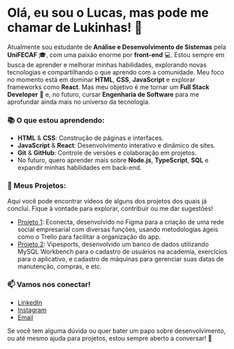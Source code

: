 # Olá, eu sou o **Lucas**, mas pode me chamar de Lukinhas! 👋
Atualmente sou estudante de **Análise e Desenvolvimento de Sistemas** pela **UniFECAF** 🎓, com uma paixão enorme por **front-end** 💻. Estou sempre em busca de aprender e melhorar minhas habilidades, explorando novas tecnologias e compartilhando o que aprendo com a comunidade.
Meu foco no momento está em dominar **HTML**, **CSS**, **JavaScript** e explorar frameworks como **React**. Mas meu objetivo é me tornar um **Full Stack Developer** 🚀 e, no futuro, cursar **Engenharia de Software** para me aprofundar ainda mais no universo da tecnologia.

### 📚 O que estou aprendendo:
- **HTML** & **CSS**: Construção de páginas e interfaces.
- **JavaScript** & **React**: Desenvolvimento interativo e dinâmico de sites.
- **Git** & **GitHub**: Controle de versões e colaboração em projetos.
- No futuro, quero aprender mais sobre **Node.js**, **TypeScript**, **SQL** e expandir minhas habilidades em back-end.

### 🚀 Meus Projetos:
Aqui você pode encontrar vídeos de alguns dos projetos dos quais já concluí. Fique à vontade para explorar, contribuir ou me dar sugestões!

- [Projeto 1](https://www.linkedin.com/posts/lucas-silva-53281b254_econecta-redeempresarial-sustentabilidade-activity-7200639265221799937-GJyy?utm_source=share&utm_medium=member_desktop): Econecta, desenvolvido no Figma para a criação de uma rede social empresarial com diversas funções, usando metodologias ágeis como o Trello para facilitar a organização do app.
- [Projeto 2](https://www.linkedin.com/posts/lucas-silva-53281b254_mysql-modelagemsql-projetoacademico-activity-7196942840440991744-IQ3O?utm_source=share&utm_medium=member_desktop): Vipesports, desenvolvido um banco de dados utilizando MySQL Workbench para o cadastro de usuários na academia, exercícios para o aplicativo, e cadastro de máquinas para gerenciar suas datas de manutenção, compras, e etc.

### 📫 Vamos nos conectar!
- [LinkedIn](https://www.linkedin.com/in/lucas-silva-53281b254/)
- [Instagram](https://www.instagram.com/lukinhasc_lessa/)
- [Email](contato.lucas.silva.2005@gmail.com)

Se você tem alguma dúvida ou quer bater um papo sobre desenvolvimento, ou até mesmo ajuda para projetos, estou sempre aberto a conversar! 🤝

